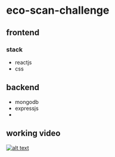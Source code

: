 # eco-scan-challenge

## frontend
### stack
- reactjs 
- css 
## backend 
- mongodb
- expressjs
- 
## working video
[![alt text](https://img.youtube.com/vi/video-id/0.jpg)](https://www.youtube.com/watch?v=video-id)
